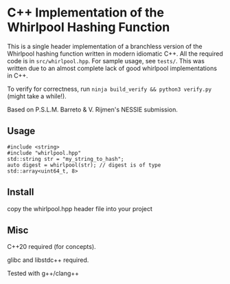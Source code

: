 <h1>C++ Implementation of the Whirlpool Hashing Function</h1>

This is a single header implementation of a branchless version of the Whirlpool hashing function written in modern idiomatic C++. All the required code is in `src/whirlpool.hpp`. For sample usage, see `tests/`.
This was written due to an almost complete lack of good whirlpool implementations in C++.


To verify for correctness, run `ninja build_verify && python3 verify.py` (might take a while!).

Based on P.S.L.M. Barreto \& V. Rijmen's NESSIE submission.

## Usage
```
#include <string>
#include "whirlpool.hpp"
std::string str = "my_string_to_hash";
auto digest = whirlpool(str); // digest is of type std::array<uint64_t, 8>
```

## Install
copy the whirlpool.hpp header file into your project


## Misc


C++20 required (for concepts).

glibc and libstdc++ required.

Tested with g++/clang++
